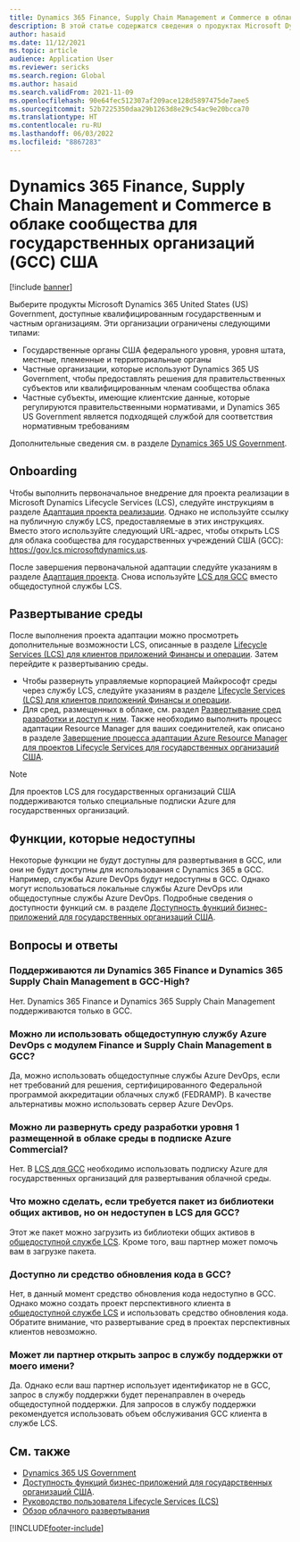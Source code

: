 ```yaml
---
title: Dynamics 365 Finance, Supply Chain Management и Commerce в облаке сообщества для государственных организаций (GCC) США
description: В этой статье содержатся сведения о продуктах Microsoft Dynamics 365 US Government, доступных для квалифицированных правительственных органов и частных организаций.
author: hasaid
ms.date: 11/12/2021
ms.topic: article
audience: Application User
ms.reviewer: sericks
ms.search.region: Global
ms.author: hasaid
ms.search.validFrom: 2021-11-09
ms.openlocfilehash: 90e64fec512307af209ace128d5897475de7aee5
ms.sourcegitcommit: 52b7225350daa29b1263d8e29c54ac9e20bcca70
ms.translationtype: HT
ms.contentlocale: ru-RU
ms.lasthandoff: 06/03/2022
ms.locfileid: "8867283"
---
```

# <a name="dynamics-365-finance-supply-chain-management-and-commerce-in-us-government-community-cloud-gcc"></a>Dynamics 365 Finance, Supply Chain Management и Commerce в облаке сообщества для государственных организаций (GCC) США

[!include [banner](../includes/banner.md)]



Выберите продукты Microsoft Dynamics 365 United States (US) Government, доступные квалифицированным государственным и частным организациям. Эти организации ограничены следующими типами:

- Государственные органы США федерального уровня, уровня штата, местные, племенные и территориальные органы
- Частные организации, которые используют Dynamics 365 US Government, чтобы предоставлять решения для правительственных субъектов или квалифицированным членам сообщества облака
- Частные субъекты, имеющие клиентские данные, которые регулируются правительственными нормативами, и Dynamics 365 US Government является подходящей службой для соответствия нормативным требованиям

Дополнительные сведения см. в разделе [Dynamics 365 US Government](/power-platform/admin/microsoft-dynamics-365-government).

## <a name="onboarding"></a>Onboarding

Чтобы выполнить первоначальное внедрение для проекта реализации в Microsoft Dynamics Lifecycle Services (LCS), следуйте инструкциям в разделе [Адаптация проекта реализации](../../../fin-ops-core/fin-ops/imp-lifecycle/onboard.md). Однако не используйте ссылку на публичную службу LCS, предоставляемые в этих инструкциях. Вместо этого используйте следующий URL-адрес, чтобы открыть LCS для облака сообщества для государственных учреждений США (GCC): <https://gov.lcs.microsoftdynamics.us>.

После завершения первоначальной адаптации следуйте указаниям в разделе [Адаптация проекта](../lifecycle-services/project-onboarding.md). Снова используйте [LCS для GCC](https://gov.lcs.microsoftdynamics.us) вместо общедоступной службы LCS.

## <a name="environment-deployment"></a>Развертывание среды

После выполнения проекта адаптации можно просмотреть дополнительные возможности LCS, описанные в разделе [Lifecycle Services (LCS) для клиентов приложений Финансы и операции](../../../fin-ops-core/dev-itpro/lifecycle-services/lcs-works-lcs.md). Затем перейдите к развертыванию среды.

- Чтобы развернуть управляемые корпорацией Майкрософт среды через службу LCS, следуйте указаниям в разделе [Lifecycle Services (LCS) для клиентов приложений Финансы и операции](../../../fin-ops-core/dev-itpro/lifecycle-services/lcs-works-lcs.md#new-deployment-experience).
- Для сред, размещенных в облаке, см. раздел [Развертывание сред разработки и доступ к ним](../../../fin-ops-core/dev-itpro/dev-tools/access-instances.md). Также необходимо выполнить процесс адаптации Resource Manager для ваших соединителей, как описано в разделе [Завершение процесса адаптации Azure Resource Manager для проектов Lifecycle Services для государственных организаций США](arm-onbarding-us-goverment.md).

> [!NOTE]
> Для проектов LCS для государственных организаций США поддерживаются только специальные подписки Azure для государственных организаций.

## <a name="features-that-arent-available"></a>Функции, которые недоступны

Некоторые функции не будут доступны для развертывания в GCC, или они не будут доступны для использования с Dynamics 365 в GCC. Например, службы Azure DevOps будут недоступны в GCC. Однако могут использоваться локальные службы Azure DevOps или общедоступные службы Azure DevOps. Подробные сведения о доступности функций см. в разделе [Доступность функций бизнес-приложений для государственных организаций США](https://aka.ms/BAPFunctionalParity).

## <a name="frequently-asked-questions"></a>Вопросы и ответы

### <a name="are-dynamics-365-finance-and-dynamics-365-supply-chain-management-supported-in-gcc-high"></a>Поддерживаются ли Dynamics 365 Finance и Dynamics 365 Supply Chain Management в GCC-High?

Нет. Dynamics 365 Finance и Dynamics 365 Supply Chain Management поддерживаются только в GCC.

### <a name="can-i-use-public-azure-devops-with-finance-and-supply-chain-management-in-gcc"></a>Можно ли использовать общедоступную службу Azure DevOps с модулем Finance и Supply Chain Management в GCC?

Да, можно использовать общедоступные службы Azure DevOps, если нет требований для решения, сертифицированного Федеральной программой аккредитации облачных служб (FEDRAMP). В качестве альтернативы можно использовать сервер Azure DevOps.

### <a name="can-i-deploy-a-cloud-hosted-environment-tier-1-development-environment-on-an-azure-commercial-subscription"></a>Можно ли развернуть среду разработки уровня 1 размещенной в облаке среды в подписке Azure Commercial?

Нет. В [LCS для GCC](https://gov.lcs.microsoftdynamics.us) необходимо использовать подписку Azure для государственных организаций для развертывания облачной среды.

### <a name="what-can-i-do-if-i-need-a-package-from-the-shared-asset-library-but-it-isnt-available-in-lcs-for-gcc"></a>Что можно сделать, если требуется пакет из библиотеки общих активов, но он недоступен в LCS для GCC?

Этот же пакет можно загрузить из библиотеки общих активов в [общедоступной службе LCS](https://lcs.dynamics.com). Кроме того, ваш партнер может помочь вам в загрузке пакета.

### <a name="is-the-code-upgrade-tool-available-in-gcc"></a>Доступно ли средство обновления кода в GCC?

Нет, в данный момент средство обновления кода недоступно в GCC. Однако можно создать проект перспективного клиента в [общедоступной службе LCS](https://lcs.dynamics.com) и использовать средство обновления кода. Обратите внимание, что развертывание сред в проектах перспективных клиентов невозможно.

### <a name="can-my-partner-open-a-support-ticket-on-my-behalf"></a>Может ли партнер открыть запрос в службу поддержки от моего имени?

Да. Однако если ваш партнер использует идентификатор не в GCC, запрос в службу поддержки будет перенаправлен в очередь общедоступной поддержки. Для запросов в службу поддержки рекомендуется использовать объем обслуживания GCC клиента в службе LCS.

## <a name="see-also"></a>См. также

- [Dynamics 365 US Government](/power-platform/admin/microsoft-dynamics-365-government)
- [Доступность функций бизнес-приложений для государственных организаций США](https://aka.ms/BAPFunctionalParity).
- [Руководство пользователя Lifecycle Services (LCS)](../../../fin-ops-core/dev-itpro/lifecycle-services/lcs-user-guide.md)
- [Обзор облачного развертывания](../../../fin-ops-core/dev-itpro/deployment/cloud-deployment-overview.md)

[!INCLUDE[footer-include](../../../includes/footer-banner.md)]
